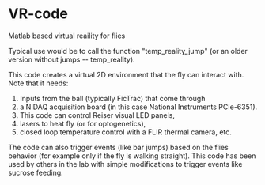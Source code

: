 # VR-code
 Matlab based virtual reaility for flies

Typical use would be to call the function "temp_reality_jump" (or an older version without jumps -- temp_reality). 

This code creates a virtual 2D environment that the fly can interact with. Note that it needs:
1) Inputs from the ball (typically FicTrac) that come through 
2) a NIDAQ acquisition board (in this case National Instruments PCIe-6351).
3) This code can control Reiser visual LED panels,
4) lasers to heat fly (or for optogenetics), 
5) closed loop temperature control with a FLIR thermal camera, etc. 

The code can also trigger events (like bar jumps) based on the flies behavior (for example only if the fly is walking straight). This code has been used by others in the lab with simple modifications to trigger events like sucrose feeding.  
